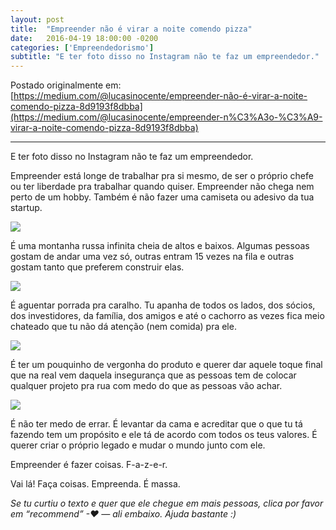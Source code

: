 ```yaml
---
layout: post
title:  "Empreender não é virar a noite comendo pizza"
date:   2016-04-19 18:00:00 -0200
categories: ['Empreendedorismo']
subtitle: "E ter foto disso no Instagram não te faz um empreendedor."
---
```


Postado originalmente em: [https://medium.com/@lucasinocente/empreender-não-é-virar-a-noite-comendo-pizza-8d9193f8dbba](https://medium.com/@lucasinocente/empreender-n%C3%A3o-%C3%A9-virar-a-noite-comendo-pizza-8d9193f8dbba)

---

E ter foto disso no Instagram não te faz um empreendedor.

Empreender está longe de trabalhar pra si mesmo, de ser o próprio chefe ou ter liberdade pra trabalhar quando quiser. Empreender não chega nem perto de um hobby. Também é não fazer uma camiseta ou adesivo da tua startup.

![](https://cdn-images-1.medium.com/max/2000/1*0dYeUaIlpLJt2OBsbJnURA.gif)

É uma montanha russa infinita cheia de altos e baixos. Algumas pessoas gostam de andar uma vez só, outras entram 15 vezes na fila e outras gostam tanto que preferem construir elas.

![](https://cdn-images-1.medium.com/max/2000/1*fpPxe5SPiFXWJ-oQ80xpeQ.jpeg)

É aguentar porrada pra caralho. Tu apanha de todos os lados, dos sócios, dos investidores, da família, dos amigos e até o cachorro as vezes fica meio chateado que tu não dá atenção (nem comida) pra ele.

![](https://cdn-images-1.medium.com/max/2000/1*XBEx1mG3U3CesRCR2dvWWQ.gif)

É ter um pouquinho de vergonha do produto e querer dar aquele toque final que na real vem daquela insegurança que as pessoas tem de colocar qualquer projeto pra rua com medo do que as pessoas vão achar.

![](https://cdn-images-1.medium.com/max/2000/1*iMPtHfKXOuCe6I7jdWcF9Q.gif)

É não ter medo de errar. É levantar da cama e acreditar que o que tu tá fazendo tem um propósito e ele tá de acordo com todos os teus valores. É querer criar o próprio legado e mudar o mundo junto com ele.

Empreender é fazer coisas. F-a-z-e-r.

Vai lá! Faça coisas. Empreenda. É massa.

*Se tu curtiu o texto e quer que ele chegue em mais pessoas, clica por favor em “recommend” -❤ — ali embaixo. Ajuda bastante :)*
